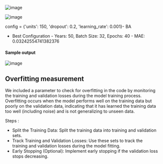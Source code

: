 ![image](https://github.com/user-attachments/assets/336b3903-6dc9-4fd6-a993-285c3118e8a3)

![image](https://github.com/user-attachments/assets/cfe1150b-30cd-4f97-babb-2f8ac0350b3e)

config = {'units': 150, 'dropout': 0.2, 'learning_rate': 0.001}- BA
- Best Configuration - Years: 50, Batch Size: 32, Epochs: 40 - MAE: 0.03242554741382376

#### Sample output
![image](https://github.com/user-attachments/assets/97d40e75-4a51-488d-822d-7e4855c8964a)

## Overfitting measurement

We included a parameter to check for overfitting in the code by monitoring the training and validation losses during the model training process. Overfitting occurs when the model performs well on the training data but poorly on the validation data, indicating that it has learned the training data too well (including noise) and is not generalizing to unseen data.

Steps :

- Split the Training Data: Split the training data into training and validation sets.
- Track Training and Validation Losses: Use these sets to track the training and validation losses during the model fitting.
- Early Stopping (Optional): Implement early stopping if the validation loss stops decreasing.



